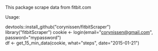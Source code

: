 This package scrape data from fitbit.com  

Usage:  

devtools::install_github("corynissen/fitbitScraper")  
library("fitbitScraper")
cookie <- login(email="corynissen@gmail.com", password="mypassword")  
df <- get_15_min_data(cookie, what="steps", date="2015-01-21")  

